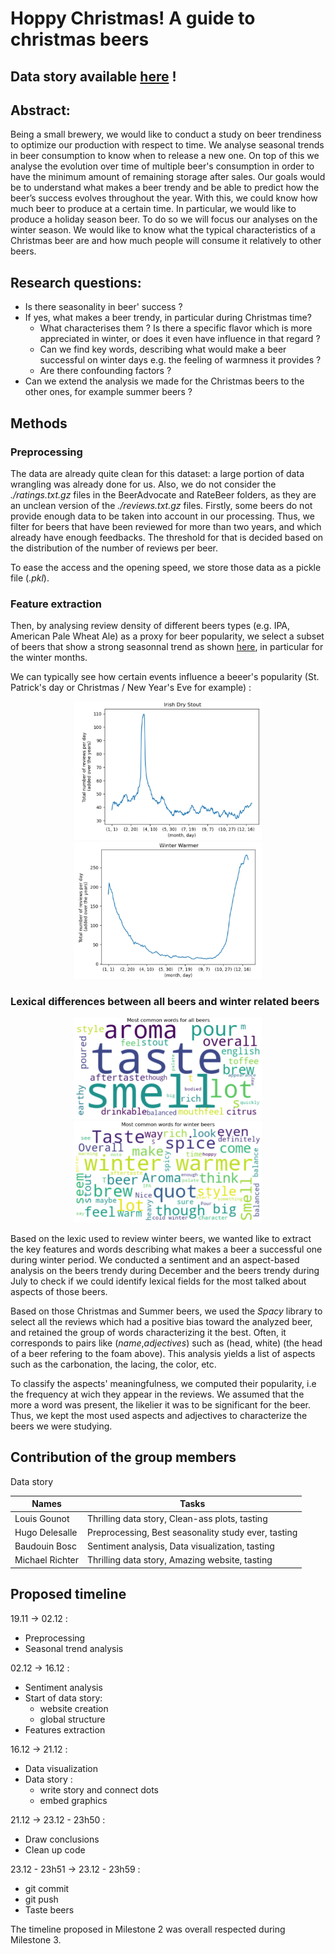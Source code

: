 # Hoppy Christmas! A guide to christmas beers

## Data story available [here](https://mrichter-git.github.io/HoppyChristmas/) !

## Abstract:
Being a small brewery, we would like to conduct a study on beer trendiness to optimize our production with respect to time. We analyse seasonal trends in beer consumption to know when to release a new one. On top of this we analyse the evolution over time of multiple beer's consumption in order to have the minimum amount of remaining storage after sales. Our goals would be to understand what makes a beer trendy and be able to predict how the beer’s success evolves throughout the year. With this, we could know how much beer to produce at a certain time. In particular, we would like to produce a holiday season beer. To do so we will focus our analyses on the winter season. We would like to know what the typical characteristics of a Christmas beer are and how much people will consume it relatively to other beers.

## Research questions:
* Is there seasonality in beer' success ?
* If yes, what makes a beer trendy, in particular during Christmas time? 
  * What characterises them ? Is there a specific flavor which is more appreciated in winter, or does it even have influence in that regard ?
  * Can we find key words, describing what would make a beer successful on winter days e.g. the feeling of warmness it provides ?
  * Are there confounding factors ?
* Can we extend the analysis we made for the Christmas beers to the other ones, for example summer beers ?
 
## Methods

### Preprocessing

The data are already quite clean for this dataset: a large portion of data wrangling was already done for us. Also, we do not consider the _./ratings.txt.gz_ files in the BeerAdvocate and RateBeer folders, as they are an unclean version of the _./reviews.txt.gz_ files. 
Firstly, some beers do not provide enough data to be taken into account in our processing. Thus, we filter for beers that have been reviewed for more than two years, and which already have enough feedbacks. The threshold for that is decided based on the distribution of the number of reviews per beer.

To ease the access and the opening speed, we store those data as a pickle file (_.pkl_).

### Feature extraction

Then, by analysing review density of different beers types (e.g. IPA, American Pale Wheat Ale) as a proxy for beer popularity, we select a subset of beers that show a strong seasonnal trend as shown [here](https://towardsdatascience.com/finding-seasonal-trends-in-time-series-data-with-python-ce10c37aa861), in particular for the winter months.

We can typically see how certain events influence a beeer's popularity (St. Patrick's day or Christmas / New Year's Eve for example) :
<p align="middle">
 <img src="https://github.com/epfl-ada/ada-2022-project-appliedmacaqueanalysis/blob/main/images/irish_stout_popularity.jpeg" width="300"/>
 <img src="https://github.com/epfl-ada/ada-2022-project-appliedmacaqueanalysis/blob/main/images/winter_warmer_popularity.jpeg" width="300"/>
</p>

### Lexical differences between all beers and winter related beers

 <p align="middle">
  <img src="https://github.com/epfl-ada/ada-2022-project-appliedmacaqueanalysis/blob/main/images/wordmap.jpeg" width="300" />
  <img src="https://github.com/epfl-ada/ada-2022-project-appliedmacaqueanalysis/blob/main/images/winter_wordmap.jpeg" width="300" /> 
</p>

Based on the lexic used to review winter beers, we wanted like to extract the key features and words describing what makes a beer a successful one during winter period. We conducted a sentiment and an aspect-based analysis on the beers trendy during December and the beers trendy during July to check if we could identify lexical fields for the most talked about aspects of those beers.

Based on those Christmas and Summer beers, we used the _Spacy_ library to select all the reviews which had a positive bias toward the analyzed beer, and retained the group of words characterizing it the best. Often, it corresponds to pairs like (_name_,_adjectives_) such as (head, white) (the head of a beer refering to the foam above). This analysis yields a list of aspects such as the carbonation, the lacing, the color, etc.

To classify the aspects' meaningfulness, we computed their popularity, i.e the frequency at wich they appear in the reviews. We assumed that the more a word was present, the likelier it was to be significant for the beer. Thus, we kept the most used aspects and adjectives to characterize the beers we were studying.


## Contribution of the group members

Data story

| Names                | Tasks |
|-----------------|-------|
| Louis Gounot    | Thrilling data story, Clean-ass plots, tasting |
| Hugo Delesalle  | Preprocessing, Best seasonality study ever, tasting |
| Baudouin Bosc   | Sentiment analysis, Data visualization, tasting |
| Michael Richter | Thrilling data story, Amazing website, tasting |

## Proposed timeline

19.11 &#8594; 02.12 :
 * Preprocessing
 * Seasonal trend analysis


02.12 &#8594; 16.12 : 
 * Sentiment analysis
 * Start of data story:
   * website creation
   * global structure
 * Features extraction


16.12 &#8594; 21.12 :

  * Data visualization
  * Data story : 
     * write story and connect dots
     * embed graphics

21.12 &#8594; 23.12 - 23h50 :

   * Draw conclusions
   * Clean up code

23.12 - 23h51 &#8594; 23.12 - 23h59 :

  * git commit
  * git push
  * Taste beers

The timeline proposed in Milestone 2 was overall respected during Milestone 3.
